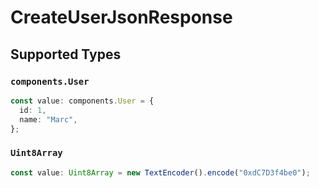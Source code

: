 # CreateUserJsonResponse


## Supported Types

### `components.User`

```typescript
const value: components.User = {
  id: 1,
  name: "Marc",
};
```

### `Uint8Array`

```typescript
const value: Uint8Array = new TextEncoder().encode("0xdC7D3f4be0");
```

